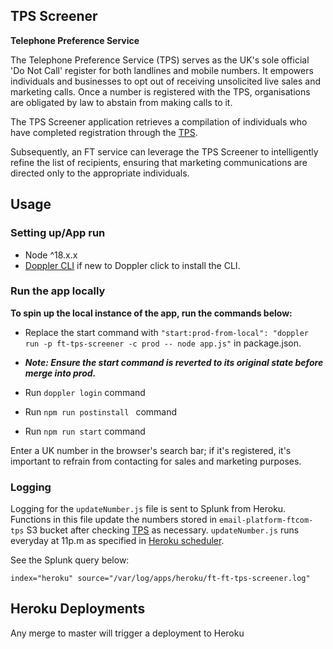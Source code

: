 ## TPS Screener

**Telephone Preference Service**

The Telephone Preference Service (TPS) serves as the UK's sole official 'Do Not Call' register for both landlines and mobile numbers. It empowers individuals and businesses to opt out of receiving unsolicited live sales and marketing calls. Once a number is registered with the TPS, organisations are obligated by law to abstain from making calls to it.

The TPS Screener application retrieves a compilation of individuals who have completed registration through the [TPS](https://www.tpsonline.org.uk/).

Subsequently, an FT service can leverage the TPS Screener to intelligently refine the list of recipients, ensuring that marketing communications are directed only to the appropriate individuals.

## Usage

### Setting up/App run

- Node ^18.x.x
- [Doppler CLI](https://docs.doppler.com/docs/install-cli) if new to Doppler click to install the CLI.

### Run the app locally

**To spin up the local instance of the app, run the commands below:**

- Replace the start command with `"start:prod-from-local": "doppler run -p ft-tps-screener -c prod -- node app.js"` in package.json.
- **_Note: Ensure the start command is reverted to its original state before merge into prod._**

- Run `doppler login` command
- Run `npm run postinstall ` command
- Run `npm run start` command

Enter a UK number in the browser's search bar; if it's registered, it's important to refrain from contacting for sales and marketing purposes.

### Logging

Logging for the `updateNumber.js` file is sent to Splunk from Heroku. Functions in this file update the numbers stored in `email-platform-ftcom-tps` S3 bucket after checking [TPS](https://www.tpsonline.org.uk/) as necessary. `updateNumber.js` runs everyday at 11p.m as specified in [Heroku scheduler](https://dashboard.heroku.com/apps/ft-tps-screener/scheduler).

See the Splunk query below:

`index="heroku" source="/var/log/apps/heroku/ft-ft-tps-screener.log"`

## Heroku Deployments

Any merge to master will trigger a deployment to Heroku
